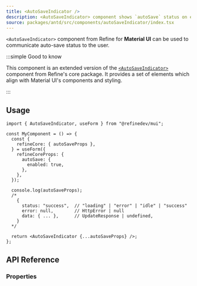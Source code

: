 ```yaml
---
title: <AutoSaveIndicator />
description: <AutoSaveIndicator> component shows `autoSave` status on edit actions.
source: packages/antd/src/components/autoSaveIndicator/index.tsx
---
```


`<AutoSaveIndicator>` component from Refine for **Material UI** can be used to communicate auto-save status to the user.

:::simple Good to know

This component is an extended version of the [`<AutoSaveIndicator>`](/docs/core/components/auto-save-indicator) component from Refine's core package. It provides a set of elements which align with Material UI's components and styling.

:::

## Usage

```tsx
import { AutoSaveIndicator, useForm } from "@refinedev/mui";

const MyComponent = () => {
  const {
    refineCore: { autoSaveProps },
  } = useForm({
    refineCoreProps: {
      autoSave: {
        enabled: true,
      },
    },
  });

  console.log(autoSaveProps);
  /*
    {
      status: "success",  // "loading" | "error" | "idle" | "success"
      error: null,        // HttpError | null
      data: { ... },      // UpdateResponse | undefined,
    }
  */

  return <AutoSaveIndicator {...autoSaveProps} />;
};
```

## API Reference

### Properties

<PropsTable module="@refinedev/mui/AutoSaveIndicator" />
